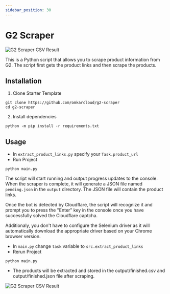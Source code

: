 ```yaml
---
sidebar_position: 30
---
```

# G2 Scraper

![G2 Scraper CSV Result](https://raw.githubusercontent.com/omkarcloud/g2-scraper/master/img/example_result.png)

This is a Python script that allows you to scrape product information from G2. The script first gets the product links and then scrape the products.

## Installation

1. Clone Starter Template
```
git clone https://github.com/omkarcloud/g2-scraper
cd g2-scraper
```
2. Install dependencies
```
python -m pip install -r requirements.txt
```

## Usage

- In `extract_product_links.py` specify your `Task.product_url`
- Run Project
```
python main.py
```
The script will start running and output progress updates to the console. When the scraper is complete, it will generate a JSON file named `pending.json` in the `output` directory. The JSON file will contain the product links.

Once the bot is detected by Cloudflare, the script will recognize it and prompt you to press the "Enter" key in the console once you have successfully solved the Cloudflare captcha.

Additionaly, you don't have to configure the Selenium driver as it will automatically download the appropriate driver based on your Chrome browser version.

- In `main.py` change `task` variable to `src.extract_product_links` 
- Rerun Project
```
python main.py
```
- The products will be extracted and stored in the output/finished.csv and output/finished.json file after scraping.

![G2 Scraper CSV Result](https://raw.githubusercontent.com/omkarcloud/g2-scraper/master/img/example_result.png)
